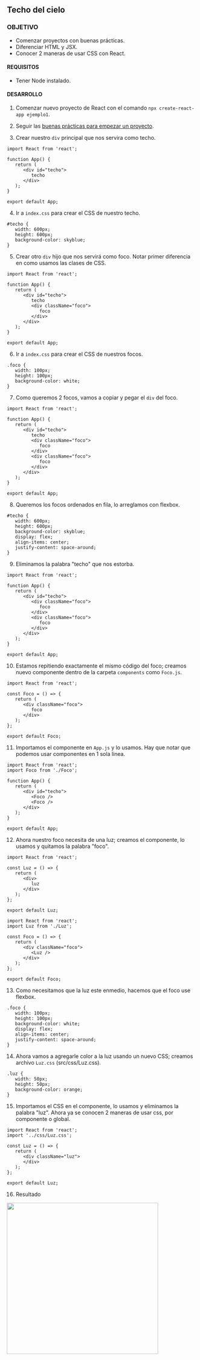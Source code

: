 ## Techo del cielo

### OBJETIVO 
- Comenzar proyectos con buenas prácticas.
- Diferenciar HTML y JSX.
- Conocer 2 maneras de usar CSS con React.

#### REQUISITOS 
- Tener Node instalado.

#### DESARROLLO

1. Comenzar nuevo proyecto de React con el comando `npx create-react-app ejemplo1`.

2. Seguir las [buenas prácticas para empezar un proyecto](../../BuenasPracticas/EmpezandoProyectos/Readme.md).

3. Crear nuestro `div` principal que nos servira como techo.
```
import React from 'react';

function App() {
   return (
      <div id="techo">
         techo
      </div>
   );
}

export default App;
```

4. Ir a `index.css` para crear el CSS de nuestro techo.
```
#techo {
   width: 600px;
   height: 600px;
   background-color: skyblue;
}
```

5. Crear otro `div` hijo que nos servirá como foco. Notar primer diferencia en como usamos las clases de CSS.
```
import React from 'react';

function App() {
   return (
      <div id="techo">
         techo
         <div className="foco">
            foco
         </div>
      </div>
   );
}

export default App;
``` 

6. Ir a `index.css` para crear el CSS de nuestros focos.
```
.foco {
   width: 100px;
   height: 100px;
   background-color: white;
}
```

7. Como queremos 2 focos, vamos a copiar y pegar el `div` del foco.
```
import React from 'react';

function App() {
   return (
      <div id="techo">
         techo
         <div className="foco">
            foco
         </div>
         <div className="foco">
            foco
         </div>
      </div>
   );
}

export default App;
```

8. Queremos los focos ordenados en fila, lo arreglamos con flexbox.
```
#techo {
   width: 600px;
   height: 600px;
   background-color: skyblue;
   display: flex;
   align-items: center;
   justify-content: space-around;
}
```

9. Eliminamos la palabra "techo" que nos estorba.
```
import React from 'react';

function App() {
   return (
      <div id="techo">
         <div className="foco">
            foco
         </div>
         <div className="foco">
            foco
         </div>
      </div>
   );
}

export default App;
```

10. Estamos repitiendo exactamente el mismo código del foco; creamos nuevo componente dentro de la carpeta `components` como `Foco.js`.
```
import React from 'react';

const Foco = () => {
   return (
      <div className="foco">
         foco
      </div>
   );
};

export default Foco;
```

11. Importamos el componente en `App.js` y lo usamos. Hay que notar que podemos usar componentes en 1 sola linea.
```
import React from 'react';
import Foco from './Foco';

function App() {
   return (
      <div id="techo">
         <Foco />
         <Foco />
      </div>
   );
}

export default App;
```

12. Ahora nuestro foco necesita de una luz; creamos el componente, lo usamos y quitamos la palabra "foco".
```
import React from 'react';

const Luz = () => {
   return (
      <div>
         luz
      </div>
   );
};

export default Luz;
```

```
import React from 'react';
import Luz from './Luz';

const Foco = () => {
   return (
      <div className="foco">
         <Luz />
      </div>
   );
};

export default Foco;
```

13. Como necesitamos que la luz este enmedio, hacemos que el foco use flexbox.
```
.foco {
   width: 100px;
   height: 100px;
   background-color: white;
   display: flex;
   align-items: center;
   justify-content: space-around;
}
```

14. Ahora vamos a agregarle color a la luz usando un nuevo CSS; creamos archivo `Luz.css` (src/css/Luz.css).
```
.luz {
   width: 50px;
   height: 50px;
   background-color: orange;
}
```

15. Importamos el CSS en el componente, lo usamos y eliminamos la palabra "luz". Ahora ya se conocen 2 maneras de usar css, por componente o global.
```
import React from 'react';
import '../css/Luz.css';

const Luz = () => {
   return (
      <div className="luz">
      </div>
   );
};

export default Luz;
```

16. Resultado
<img src="./public/resultado.png" width="400">
